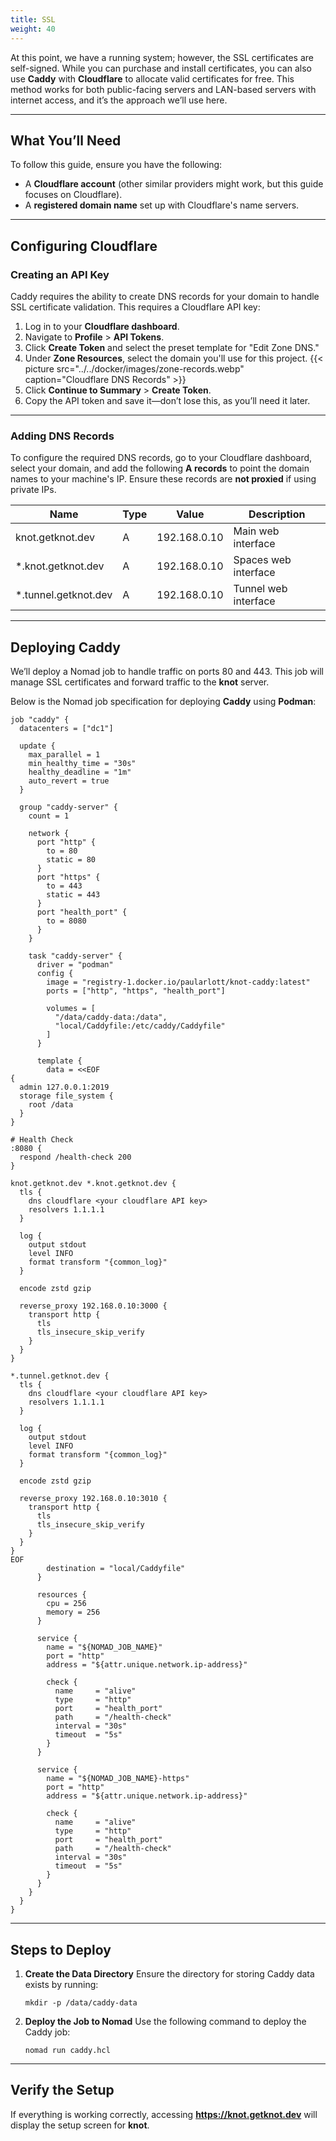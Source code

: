 ```yaml
---
title: SSL
weight: 40
---
```


At this point, we have a running system; however, the SSL certificates are self-signed. While you can purchase and install certificates, you can also use **Caddy** with **Cloudflare** to allocate valid certificates for free. This method works for both public-facing servers and LAN-based servers with internet access, and it’s the approach we’ll use here.

---

## What You’ll Need

To follow this guide, ensure you have the following:

- A **Cloudflare account** (other similar providers might work, but this guide focuses on Cloudflare).
- A **registered domain name** set up with Cloudflare's name servers.

---

## Configuring Cloudflare

### Creating an API Key

Caddy requires the ability to create DNS records for your domain to handle SSL certificate validation. This requires a Cloudflare API key:

1. Log in to your **Cloudflare dashboard**.
2. Navigate to **Profile** > **API Tokens**.
3. Click **Create Token** and select the preset template for "Edit Zone DNS."
4. Under **Zone Resources**, select the domain you'll use for this project.
   {{< picture src="../../docker/images/zone-records.webp" caption="Cloudflare DNS Records" >}}
5. Click **Continue to Summary** > **Create Token**.
6. Copy the API token and save it—don’t lose this, as you’ll need it later.

---

### Adding DNS Records

To configure the required DNS records, go to your Cloudflare dashboard, select your domain, and add the following **A records** to point the domain names to your machine's IP. Ensure these records are **not proxied** if using private IPs.

| **Name**             | **Type** | **Value**     | **Description**        |
|----------------------|----------|---------------|------------------------|
| knot.getknot.dev     | A        | 192.168.0.10  | Main web interface     |
| *.knot.getknot.dev   | A        | 192.168.0.10  | Spaces web interface   |
| *.tunnel.getknot.dev | A        | 192.168.0.10  | Tunnel web interface   |

---

## Deploying Caddy

We’ll deploy a Nomad job to handle traffic on ports 80 and 443. This job will manage SSL certificates and forward traffic to the **knot** server.

Below is the Nomad job specification for deploying **Caddy** using **Podman**:

```hcl {filename="caddy.hcl"}
job "caddy" {
  datacenters = ["dc1"]

  update {
    max_parallel = 1
    min_healthy_time = "30s"
    healthy_deadline = "1m"
    auto_revert = true
  }

  group "caddy-server" {
    count = 1

    network {
      port "http" {
        to = 80
        static = 80
      }
      port "https" {
        to = 443
        static = 443
      }
      port "health_port" {
        to = 8080
      }
    }

    task "caddy-server" {
      driver = "podman"
      config {
        image = "registry-1.docker.io/paularlott/knot-caddy:latest"
        ports = ["http", "https", "health_port"]

        volumes = [
          "/data/caddy-data:/data",
          "local/Caddyfile:/etc/caddy/Caddyfile"
        ]
      }

      template {
        data = <<EOF
{
  admin 127.0.0.1:2019
  storage file_system {
    root /data
  }
}

# Health Check
:8080 {
  respond /health-check 200
}

knot.getknot.dev *.knot.getknot.dev {
  tls {
    dns cloudflare <your cloudflare API key>
    resolvers 1.1.1.1
  }

  log {
    output stdout
    level INFO
    format transform "{common_log}"
  }

  encode zstd gzip

  reverse_proxy 192.168.0.10:3000 {
    transport http {
      tls
      tls_insecure_skip_verify
    }
  }
}

*.tunnel.getknot.dev {
  tls {
    dns cloudflare <your cloudflare API key>
    resolvers 1.1.1.1
  }

  log {
    output stdout
    level INFO
    format transform "{common_log}"
  }

  encode zstd gzip

  reverse_proxy 192.168.0.10:3010 {
    transport http {
      tls
      tls_insecure_skip_verify
    }
  }
}
EOF
        destination = "local/Caddyfile"
      }

      resources {
        cpu = 256
        memory = 256
      }

      service {
        name = "${NOMAD_JOB_NAME}"
        port = "http"
        address = "${attr.unique.network.ip-address}"

        check {
          name     = "alive"
          type     = "http"
          port     = "health_port"
          path     = "/health-check"
          interval = "30s"
          timeout  = "5s"
        }
      }

      service {
        name = "${NOMAD_JOB_NAME}-https"
        port = "http"
        address = "${attr.unique.network.ip-address}"

        check {
          name     = "alive"
          type     = "http"
          port     = "health_port"
          path     = "/health-check"
          interval = "30s"
          timeout  = "5s"
        }
      }
    }
  }
}
```

---

## Steps to Deploy

1. **Create the Data Directory**
   Ensure the directory for storing Caddy data exists by running:

   ```shell
   mkdir -p /data/caddy-data
   ```

2. **Deploy the Job to Nomad**
   Use the following command to deploy the Caddy job:

   ```shell
   nomad run caddy.hcl
   ```

---

## Verify the Setup

If everything is working correctly, accessing **https://knot.getknot.dev** will display the setup screen for **knot**.
